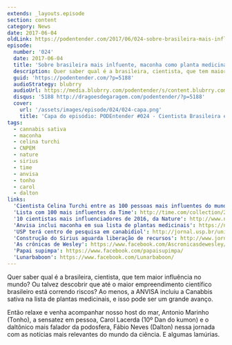 ```yaml
---
extends: _layouts.episode
section: content
category: News
date: 2017-06-04
oldLink: https://podentender.com/2017/06/024-sobre-brasileira-mais-influenciadora-maconha-e-sirius.html
episode:
  number: '024'
  date: 2017-06-04
  title: 'Sobre brasileira mais inlfuente, maconha como planta medicinal e Sirius'
  description: Quer saber qual é a brasileira, cientista, que tem maior influência no mundo? Ou talvez descobrir que até o maior empreendimento científico brasileiro está correndo riscos? Ao menos, a ANVISA incluiu a Canabbis sativa na lista de plantas medicinais, e isso pode ser um grande avanço.
  guid: 'https://podentender.com/?p=5188'
  audioStrategy: blubrry
  audioUrl: https://media.blubrry.com/podentender/s/content.blubrry.com/podentender/PODEntender_024_NEWS.mp3
  disqus: '5188 http://dragoesdegaragem.com/podentender/?p=5188'
  cover:
    url: '/assets/images/episode/024/024-capa.png'
    title: 'Capa do episódio: PODEntender #024 - Cientista Brasileira entre as pessoas mais influentes do mundo, maconha considerada planta medicinal pela anvisa, Sirius aguarda liberação de recursos'
tags:
  - cannabis sativa
  - maconha
  - celina turchi
  - CNPEM
  - nature
  - sirius
  - time
  - anvisa
  - tonho
  - carol
  - dalton
links:
  'Cientista Celina Turchi entre as 100 pessoas mais influentes do mundo': http://agenciabrasil.ebc.com.br/pesquisa-e-inovacao/noticia/2017-04/cientista-brasileira-esta-entre-cem-pessoas-mais-influentes-do
  'Lista com 100 mais influentes da Time': http://time.com/collection/2017-time-100/
  '10 cientistas mais influenciadores de 2016, da Nature': http://www.nature.com/news/nature-s-10-1.21157
  'Anvisa inclui maconha em sua lista de plantas medicinais': https://noticias.uol.com.br/saude/ultimas-noticias/redacao/2017/05/16/anvisa-inclui-maconha-em-sua-lista-de-plantas-medicinais.htm
  'USP terá centro de pesquisa em canabidiol': http://jornal.usp.br/universidade/usp-tera-primeiro-centro-de-pesquisa-em-canabidiol-do-pais/
  'Construção do Sirius aguarda liberação de recursos': http://www.jornaldaciencia.org.br/em-ano-de-crise-construcao-do-laboratorio-sirius-aguarda-liberacao-imediata-de-recursos/
  'As crônicas de Wesley': https://www.facebook.com/Ascronicasdewesley/
  'Papai supimpa': https://www.facebook.com/papaisupimpa/
  'Lunarbaboon': https://www.facebook.com/Lunarbaboon/
---
```


Quer saber qual é a brasileira, cientista, que tem maior influência no mundo?
Ou talvez descobrir que até o maior empreendimento científico brasileiro está correndo riscos?
Ao menos, a ANVISA incluiu a Canabbis sativa na lista de plantas medicinais, e isso pode ser um grande avanço.

Então relaxe e venha acompanhar nosso host do mar, Antonio Marinho (Tonho), a sensatez em pessoa,
Carol Lacerda (10º Dan do kumon) e o daltônico mais falador da podosfera, Fábio Neves (Dalton)
nessa jornada com as notícias mais relevantes do mundo da ciência. E algumas lamúrias.
